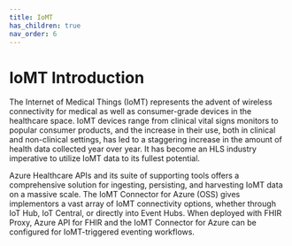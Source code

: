 ```yaml
---
title: IoMT
has_children: true
nav_order: 6
---
```


# IoMT Introduction 
The Internet of Medical Things (IoMT) represents the advent of wireless connectivity for medical as well as consumer-grade devices in the healthcare space. IoMT devices range from clinical vital signs monitors to popular consumer products, and the increase in their use, both in clinical and non-clinical settings, has led to a staggering increase in the amount of health data collected year over year. It has become an HLS industry imperative to utilize IoMT data to its fullest potential.

Azure Healthcare APIs and its suite of supporting tools offers a comprehensive solution for ingesting, persisting, and harvesting IoMT data on a massive scale. The IoMT Connector for Azure (OSS) gives implementors a vast array of IoMT connectivity options, whether through IoT Hub, IoT Central, or directly into Event Hubs. When deployed with FHIR Proxy, Azure API for FHIR and the IoMT Connector for Azure can be configured for IoMT-triggered eventing workflows.

